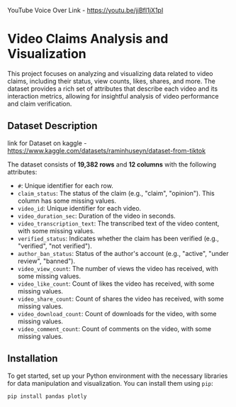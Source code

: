 YouTube Voice Over Link - https://youtu.be/jiBfI1jX1pI

# Video Claims Analysis and Visualization

This project focuses on analyzing and visualizing data related to video claims, including their status, view counts, likes, shares, and more. The dataset provides a rich set of attributes that describe each video and its interaction metrics, allowing for insightful analysis of video performance and claim verification.

## Dataset Description

link for Dataset on kaggle - https://www.kaggle.com/datasets/raminhuseyn/dataset-from-tiktok


The dataset consists of **19,382 rows** and **12 columns** with the following attributes:

- `#`: Unique identifier for each row.
- `claim_status`: The status of the claim (e.g., "claim", "opinion"). This column has some missing values.
- `video_id`: Unique identifier for each video.
- `video_duration_sec`: Duration of the video in seconds.
- `video_transcription_text`: The transcribed text of the video content, with some missing values.
- `verified_status`: Indicates whether the claim has been verified (e.g., "verified", "not verified").
- `author_ban_status`: Status of the author's account (e.g., "active", "under review", "banned").
- `video_view_count`: The number of views the video has received, with some missing values.
- `video_like_count`: Count of likes the video has received, with some missing values.
- `video_share_count`: Count of shares the video has received, with some missing values.
- `video_download_count`: Count of downloads for the video, with some missing values.
- `video_comment_count`: Count of comments on the video, with some missing values.

## Installation

To get started, set up your Python environment with the necessary libraries for data manipulation and visualization. You can install them using `pip`:

```bash
pip install pandas plotly


